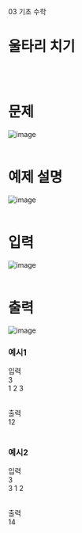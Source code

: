 03 기초 수학
# 울타리 치기
<br>
<br>

# 문제
![image](https://github.com/user-attachments/assets/9d588001-0733-4e58-8559-9d54bc0ad0b0)
<br>
<br>

# 예제 설명
![image](https://github.com/user-attachments/assets/158a97dd-6ab9-43e9-b3fd-20db5c1589c7)
<br>
<br>

# 입력
![image](https://github.com/user-attachments/assets/9682cbab-66b1-4642-aa61-116e03b59d34)
<br>
<br>

# 출력
![image](https://github.com/user-attachments/assets/6a8f8396-5825-4149-bc54-db9e786507c5)
<br>

### 예시1
입력<br>
3<br>
1 2 3<br>
<br>

출력<br>
12<br>
<br>

### 예시2
입력<br>
3<br>
3 1 2<br>
<br>

출력<br>
14<br>
<br>
